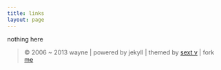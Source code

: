 ```yaml
---
title: links
layout: page
---
```


nothing here


>&copy; 2006 ~ 2013 wayne | powered by jekyll | themed by <a href="http://lhzhang.com" title="sext v">sext v</a> | fork <a href="https://github.com/waynezhang/blog" title="fork me">me</a>
